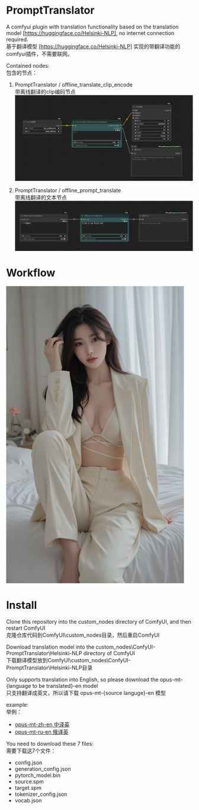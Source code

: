 
# PromptTranslator

A comfyui plugin with translation functionality based on the translation model [https://huggingface.co/Helsinki-NLP], no internet connection required. <br>
基于翻译模型 [https://huggingface.co/Helsinki-NLP] 实现的带翻译功能的comfyui插件，不需要联网。

Contained nodes: <br>
包含的节点：

1. PromptTranslator / offline_translate_clip_encode <br>
带离线翻译的clip编码节点
![offline_prompt_translate](./assets/offline_translate_clip_encode.png)

2. PromptTranslator / offline_prompt_translate <br>
带离线翻译的文本节点
![offline_prompt_translate](./assets/offline_prompt_translate.png)


# Workflow
<img src="assets/example.png" alt="Example Image" style="width: 480px;">

# Install
Clone this repository into the custom_nodes directory of ComfyUI, and then restart ComfyUI <br>
克隆仓库代码到ComfyUI\custom_nodes目录，然后重启ComfyUI

Download translation model into the custom_nodes\ConfyUI-PromptTranslator\Helsinki-NLP directory of ComfyUI <br>
下载翻译模型放到ComfyUI\custom_nodes\ConfyUI-PromptTranslator\Helsinki-NLP目录


Only supports translation into English, so please download the opus-mt-{language to be translated}-en model <br>
只支持翻译成英文，所以请下载 opus-mt-{source languge}-en 模型

example:<br>
举例：
- [opus-mt-zh-en 中译英](https://huggingface.co/Helsinki-NLP/opus-mt-zh-en)
- [opus-mt-ru-en 俄译英](https://huggingface.co/Helsinki-NLP/opus-mt-ru-en)

You need to download these 7 files:<br>
需要下载这7个文件：
- config.json
- generation_config.json
- pytorch_model.bin
- source.spm
- target.spm
- tokenizer_config.json
- vocab.json
